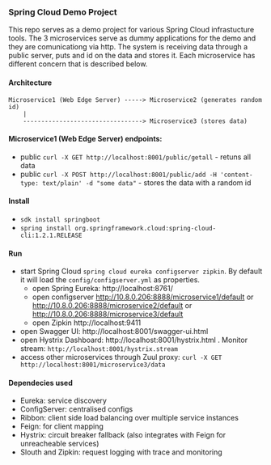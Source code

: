
### Spring Cloud Demo Project

This repo serves as a demo project for various Spring Cloud infrastucture tools. The 3 microservices serve as dummy applications for the demo and they are comunicationg via http.
The system is receiving data through a public server, puts and id on the data and stores it. Each microservice has different concern that is described below.

#### Architecture
```
Microservice1 (Web Edge Server) -----> Microservice2 (generates random id)
    |
    ---------------------------------> Microservice3 (stores data)
```
#### Microservice1 (Web Edge Server) endpoints:

- public `curl -X GET http://localhost:8001/public/getall` - retuns all data
- public `curl -X POST http://localhost:8001/public/add -H 'content-type: text/plain' -d "some data"` - stores the data with a random id

#### Install

- `sdk install springboot`
- `spring install org.springframework.cloud:spring-cloud-cli:1.2.1.RELEASE`

#### Run

- start Spring Cloud `spring cloud eureka configserver zipkin`. By default it will load the `config/configserver.yml` as properties.
    - open Spring Eureka: http://localhost:8761/
    - open configserver http://10.8.0.206:8888/microservice1/default or http://10.8.0.206:8888/microservice2/default or http://10.8.0.206:8888/microservice3/default
    - open Zipkin http://localhost:9411
- open Swagger UI: http://localhost:8001/swagger-ui.html
- open Hystrix Dashboard: http://localhost:8001/hystrix.html . Monitor stream: `http://localhost:8001/hystrix.stream`
- access other microservices through Zuul proxy: `curl -X GET http://localhost:8001/microservice3/data`


#### Dependecies used

- Eureka: service discovery
- ConfigServer: centralised configs
- Ribbon: client side load balancing over multiple service instances
- Feign: for client mapping
- Hystrix: circuit breaker fallback (also integrates with Feign for unreacheable services)
- Slouth and Zipkin: request logging with trace and monitoring




